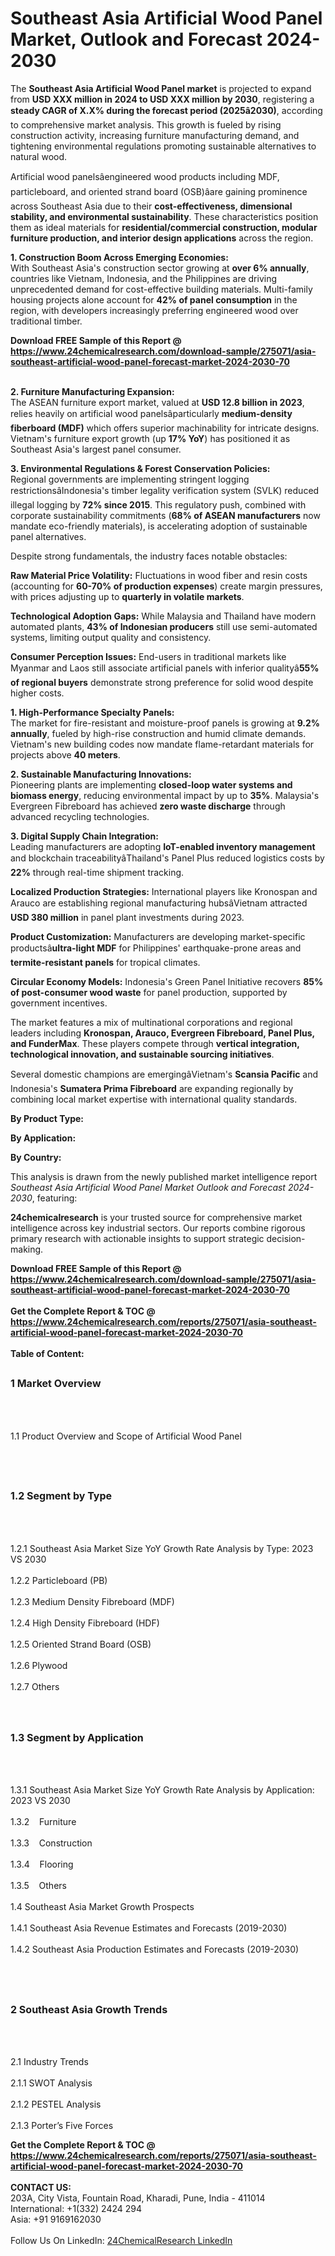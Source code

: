 <h1>Southeast Asia Artificial Wood Panel Market, Outlook and Forecast 2024-2030</h1><p>The <strong>Southeast Asia Artificial Wood Panel market</strong> is projected to expand from <strong>USD XXX million in 2024 to USD XXX million by 2030</strong>, registering a <strong>steady CAGR of X.X% during the forecast period (2025â2030)</strong>, according to comprehensive market analysis. This growth is fueled by rising construction activity, increasing furniture manufacturing demand, and tightening environmental regulations promoting sustainable alternatives to natural wood.</p><p>Artificial wood panelsâengineered wood products including MDF, particleboard, and oriented strand board (OSB)âare gaining prominence across Southeast Asia due to their <strong>cost-effectiveness, dimensional stability, and environmental sustainability</strong>. These characteristics position them as ideal materials for <strong>residential/commercial construction, modular furniture production, and interior design applications</strong> across the region.</p><p><strong>1. Construction Boom Across Emerging Economies:</strong><br>
With Southeast Asia's construction sector growing at <strong>over 6% annually</strong>, countries like Vietnam, Indonesia, and the Philippines are driving unprecedented demand for cost-effective building materials. Multi-family housing projects alone account for <strong>42% of panel consumption</strong> in the region, with developers increasingly preferring engineered wood over traditional timber.</p><div><b>Download FREE Sample of this Report @ 
            <a href="https://www.24chemicalresearch.com/download-sample/275071/asia-southeast-artificial-wood-panel-forecast-market-2024-2030-70">
            https://www.24chemicalresearch.com/download-sample/275071/asia-southeast-artificial-wood-panel-forecast-market-2024-2030-70</a></b></div><br><p><strong>2. Furniture Manufacturing Expansion:</strong><br>
The ASEAN furniture export market, valued at <strong>USD 12.8 billion in 2023</strong>, relies heavily on artificial wood panelsâparticularly <strong>medium-density fiberboard (MDF)</strong> which offers superior machinability for intricate designs. Vietnam's furniture export growth (up <strong>17% YoY</strong>) has positioned it as Southeast Asia's largest panel consumer.</p><p><strong>3. Environmental Regulations &amp; Forest Conservation Policies:</strong><br>
Regional governments are implementing stringent logging restrictionsâIndonesia's timber legality verification system (SVLK) reduced illegal logging by <strong>72% since 2015</strong>. This regulatory push, combined with corporate sustainability commitments (<strong>68% of ASEAN manufacturers</strong> now mandate eco-friendly materials), is accelerating adoption of sustainable panel alternatives.</p><p>Despite strong fundamentals, the industry faces notable obstacles:</p><p><strong>Raw Material Price Volatility:</strong> Fluctuations in wood fiber and resin costs (accounting for <strong>60-70% of production expenses</strong>) create margin pressures, with prices adjusting up to <strong>quarterly in volatile markets</strong>.</p><p><strong>Technological Adoption Gaps:</strong> While Malaysia and Thailand have modern automated plants, <strong>43% of Indonesian producers</strong> still use semi-automated systems, limiting output quality and consistency.</p><p><strong>Consumer Perception Issues:</strong> End-users in traditional markets like Myanmar and Laos still associate artificial panels with inferior qualityâ<strong>55% of regional buyers</strong> demonstrate strong preference for solid wood despite higher costs.</p><p><strong>1. High-Performance Specialty Panels:</strong><br>
The market for fire-resistant and moisture-proof panels is growing at <strong>9.2% annually</strong>, fueled by high-rise construction and humid climate demands. Vietnam's new building codes now mandate flame-retardant materials for projects above <strong>40 meters</strong>.</p><p><strong>2. Sustainable Manufacturing Innovations:</strong><br>
Pioneering plants are implementing <strong>closed-loop water systems and biomass energy</strong>, reducing environmental impact by up to <strong>35%</strong>. Malaysia's Evergreen Fibreboard has achieved <strong>zero waste discharge</strong> through advanced recycling technologies.</p><p><strong>3. Digital Supply Chain Integration:</strong><br>
Leading manufacturers are adopting <strong>IoT-enabled inventory management</strong> and blockchain traceabilityâThailand's Panel Plus reduced logistics costs by <strong>22%</strong> through real-time shipment tracking.</p><p><strong>Localized Production Strategies:</strong> International players like Kronospan and Arauco are establishing regional manufacturing hubsâVietnam attracted <strong>USD 380 million</strong> in panel plant investments during 2023.</p><p><strong>Product Customization:</strong> Manufacturers are developing market-specific productsâ<strong>ultra-light MDF</strong> for Philippines' earthquake-prone areas and <strong>termite-resistant panels</strong> for tropical climates.</p><p><strong>Circular Economy Models:</strong> Indonesia's Green Panel Initiative recovers <strong>85% of post-consumer wood waste</strong> for panel production, supported by government incentives.</p><p>The market features a mix of multinational corporations and regional leaders including <strong>Kronospan, Arauco, Evergreen Fibreboard, Panel Plus, and FunderMax</strong>. These players compete through <strong>vertical integration, technological innovation, and sustainable sourcing initiatives</strong>.</p><p>Several domestic champions are emergingâVietnam's <strong>Scansia Pacific</strong> and Indonesia's <strong>Sumatera Prima Fibreboard</strong> are expanding regionally by combining local market expertise with international quality standards.</p><p><strong>By Product Type:</strong></p><p><strong>By Application:</strong></p><p><strong>By Country:</strong></p><p>This analysis is drawn from the newly published market intelligence report <em>Southeast Asia Artificial Wood Panel Market Outlook and Forecast 2024-2030</em>, featuring:</p><p><strong>24chemicalresearch</strong> is your trusted source for comprehensive market intelligence across key industrial sectors. Our reports combine rigorous primary research with actionable insights to support strategic decision-making.</p><div><b>Download FREE Sample of this Report @ 
            <a href="https://www.24chemicalresearch.com/download-sample/275071/asia-southeast-artificial-wood-panel-forecast-market-2024-2030-70">
            https://www.24chemicalresearch.com/download-sample/275071/asia-southeast-artificial-wood-panel-forecast-market-2024-2030-70</a></b></div><br><div><b>Get the Complete Report & TOC @ 
            <a href="https://www.24chemicalresearch.com/reports/275071/asia-southeast-artificial-wood-panel-forecast-market-2024-2030-70">
            https://www.24chemicalresearch.com/reports/275071/asia-southeast-artificial-wood-panel-forecast-market-2024-2030-70</a></b></div><br>
            <b>Table of Content:</b><p><h2><span style="font-size:16px"><strong>1 Market Overview&nbsp;&nbsp; &nbsp;</strong></span></h2><br />
<br />
<p>1.1 Product Overview and Scope of Artificial Wood Panel&nbsp;</p><br />
<br />
<h2><strong><span style="font-size:16px">1.2 Segment by Type&nbsp;&nbsp; &nbsp;</span></strong></h2><br />
<br />
<p>1.2.1 Southeast Asia Market Size YoY Growth Rate Analysis by Type: 2023 VS 2030&nbsp;&nbsp; &nbsp;<br /><br />
1.2.2 Particleboard (PB)&nbsp;&nbsp; &nbsp;<br /><br />
1.2.3 Medium Density Fibreboard (MDF)<br /><br />
1.2.4 High Density Fibreboard (HDF)<br /><br />
1.2.5 Oriented Strand Board (OSB)<br /><br />
1.2.6 Plywood<br /><br />
1.2.7 Others<br /><br />
<br />
<h2><span style="font-size:16px"><strong>1.3 Segment by Application&nbsp;&nbsp;</strong></span></h2><br />
<br />
<p>1.3.1 Southeast Asia Market Size YoY Growth Rate Analysis by Application: 2023 VS 2030&nbsp;&nbsp; &nbsp;<br /><br />
1.3.2&nbsp;&nbsp; &nbsp;Furniture<br /><br />
1.3.3&nbsp;&nbsp; &nbsp;Construction<br /><br />
1.3.4&nbsp;&nbsp; &nbsp;Flooring<br /><br />
1.3.5&nbsp;&nbsp; &nbsp;Others<br /><br />
1.4 Southeast Asia Market Growth Prospects&nbsp;&nbsp; &nbsp;<br /><br />
1.4.1 Southeast Asia Revenue Estimates and Forecasts (2019-2030)&nbsp;&nbsp; &nbsp;<br /><br />
1.4.2 Southeast Asia Production Estimates and Forecasts (2019-2030)&nbsp;&nbsp;</p><br />
<br />
<h2><span style="font-size:16px"><strong>2 Southeast Asia Growth Trends&nbsp;&nbsp; &nbsp;</strong></span></h2><br />
<br />
<p>2.1 Industry Trends&nbsp;&nbsp; &nbsp;<br /><br />
2.1.1 SWOT Analysis&nbsp;&nbsp; &nbsp;<br /><br />
2.1.2 PESTEL Analysis&nbsp;&nbsp; &nbsp;<br /><br />
2.1.3 Porter&rsquo;s Five Forces</p><div><b>Get the Complete Report & TOC @ 
            <a href="https://www.24chemicalresearch.com/reports/275071/asia-southeast-artificial-wood-panel-forecast-market-2024-2030-70">
            https://www.24chemicalresearch.com/reports/275071/asia-southeast-artificial-wood-panel-forecast-market-2024-2030-70</a></b></div><br><b>CONTACT US:</b><br>
            203A, City Vista, Fountain Road, Kharadi, Pune, India - 411014<br>
            International: +1(332) 2424 294<br>
            Asia: +91 9169162030 <br><br>
            Follow Us On LinkedIn: <a href="https://www.linkedin.com/company/24chemicalresearch/">24ChemicalResearch LinkedIn</a>